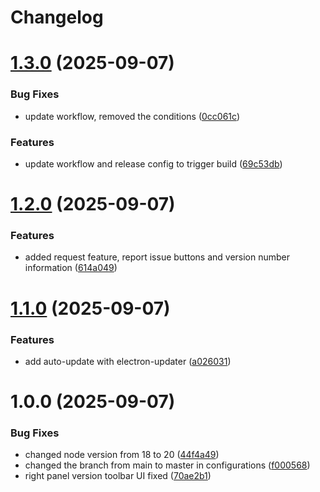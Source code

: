 # Changelog

# [1.3.0](https://github.com/raycastly/texture-ripper/compare/v1.2.0...v1.3.0) (2025-09-07)


### Bug Fixes

* update workflow, removed the conditions ([0cc061c](https://github.com/raycastly/texture-ripper/commit/0cc061ce6e1345dd3f2be41b07b1f525c3a375bf))


### Features

* update workflow and release config to trigger build ([69c53db](https://github.com/raycastly/texture-ripper/commit/69c53db7ef83e1c8c5a612de41cca9b4c1dd2ba8))

# [1.2.0](https://github.com/raycastly/texture-ripper/compare/v1.1.0...v1.2.0) (2025-09-07)


### Features

* added request feature, report issue buttons and version number information ([614a049](https://github.com/raycastly/texture-ripper/commit/614a049aa90066684949834456537be2f32f5dc5))

# [1.1.0](https://github.com/raycastly/texture-ripper/compare/v1.0.0...v1.1.0) (2025-09-07)


### Features

* add auto-update with electron-updater ([a026031](https://github.com/raycastly/texture-ripper/commit/a0260314f8bcae19e98db739c57631a430121714))

# 1.0.0 (2025-09-07)


### Bug Fixes

* changed node version from 18 to 20 ([44f4a49](https://github.com/raycastly/texture-ripper/commit/44f4a497438581d35c55f0a4a96d6b2454fcfec5))
* changed the branch from main to master in configurations ([f000568](https://github.com/raycastly/texture-ripper/commit/f000568434ba0669f1538c10e6d76d37e113fc16))
* right panel version toolbar UI fixed ([70ae2b1](https://github.com/raycastly/texture-ripper/commit/70ae2b15d0135cb2044f97bd28d4e0c2a7aed8f9))
